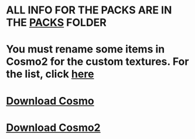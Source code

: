 # ALL INFO FOR THE PACKS ARE IN THE [PACKS](https://github.com/Thing34872/minecraft-texture-pack/tree/main/packs#readme) FOLDER
# You must rename some items in Cosmo2 for the custom textures. For the list, click [here](https://github.com/Thing34872/minecraft-texture-pack/blob/main/packs/renamedItems.md)
<h1 style="align: center;"><a href="https://github.com/Thing34872/minecraft-texture-pack/raw/main/packs/Artemis.zip">Download Cosmo</a></h1>
<h1 style="align: center;"><a href="https://github.com/Thing34872/minecraft-texture-pack/raw/main/packs/artemisname.zip">Download Cosmo2</a></h1>
